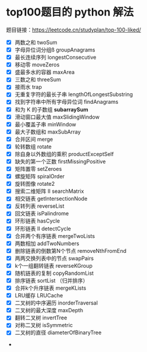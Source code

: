 # top100题目的 python 解法

题目链接：https://leetcode.cn/studyplan/top-100-liked/

- [x] 两数之和 twoSum
- [x] 字母异位词分组ß groupAnagrams
- [x] 最长连续序列 longestConsecutive
- [x] 移动零 moveZeros
- [x] 盛最多水的容器 maxArea
- [x] 三数之和 threeSum
- [x] 接雨水 trap
- [x] 无重复字符的最长子串 lengthOfLongestSubstring
- [x] 找到字符串中所有字母异位词 findAnagrams
- [x] 和为 K 的子数组 **subarraySum** 
- [x] 滑动窗口最大值 maxSlidingWindow
- [x] 最小覆盖子串 minWindow
- [x] 最大子数组和 maxSubArray
- [x] 合并区间 merge
- [x] 轮转数组 rotate
- [x] 除自身以外数组的乘积 productExceptSelf
- [x] 缺失的第一个正数 firstMissingPositive
- [x] 矩阵置零 setZeroes
- [x] 螺旋矩阵 spiralOrder
- [x] 旋转图像 rotate2
- [x] 搜索二维矩阵 II searchMatrix
- [x] 相交链表 getIntersectionNode
- [x] 反转列表 reverseList
- [x] 回文链表 isPalindrome
- [x] 环形链表 hasCycle
- [x] 环形链表 II detectCycle
- [x] 合并两个有序链表 mergeTwoLists
- [x] 两数相加 addTwoNumbers
- [x] 删除链表的倒数第N个节点 removeNthFromEnd
- [x] 两两交换列表中的节点 swapPairs
- [x] k个一组翻转链表 reverseKGroup
- [x] 随机链表的复制 copyRandomList
- [x] 排序链表 sortList （归并排序）
- [x] 合并k个升序链表 mergeKLists
- [x] LRU缓存 LRUCache
- [x] 二叉树的中序遍历 inorderTraversal
- [x] 二叉树的最大深度 maxDepth
- [x] 翻转二叉树 invertTree
- [x] 对称二叉树 isSymmetric
- [x] 二叉树的直径 diameterOfBinaryTree
- 


